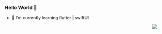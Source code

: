 ### Hello World 👋

<!--
**wozyao/wozyao** is a ✨ _special_ ✨ repository because its `README.md` (this file) appears on your GitHub profile.

Here are some ideas to get you started:

- 🔭 I’m currently working on ...
- 👯 I’m looking to collaborate on ...
- 🤔 I’m looking for help with ...
- 💬 Ask me about ...
- 📫 How to reach me: ...
- 😄 Pronouns: ...
- ⚡ Fun fact: ...
-->
- 🌱 I’m currently learning flutter | swiftUI
<img align="right" src="https://github-readme-stats.vercel.app/api?username=wozyao&show_icons=true&icon_color=CE1D2D&text_color=5594f1&bg_color=ffffff&hide_title=true" />
